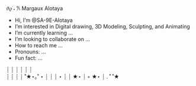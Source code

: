  𝜗𝜚 ࣪˖ ִ𐙚  Margaux Alotaya 

-  Hi, I’m @SA-9E-Alotaya
-  I’m interested in Digital drawing, 3D Modeling, Sculpting, and Animating
-  I’m currently learning ...
-  I’m looking to collaborate on ...
-  How to reach me ...
-  Pronouns: ...
-  Fun fact: ...

┊         ┊       ┊   ┊    ┊        ┊
<br>
┊         ┊       ┊   ┊   ˚★⋆｡˚  ⋆
┊         ┊       ┊   ⋆
┊         ┊       ★⋆
┊ ◦
★⋆      ┊ .  ˚
           ˚★

<!---
SA-9E-Alotaya/SA-9E-Alotaya is a ✨ special ✨ repository because its `README.md` (this file) appears on your GitHub profile.
You can click the Preview link to take a look at your changes.
--->
